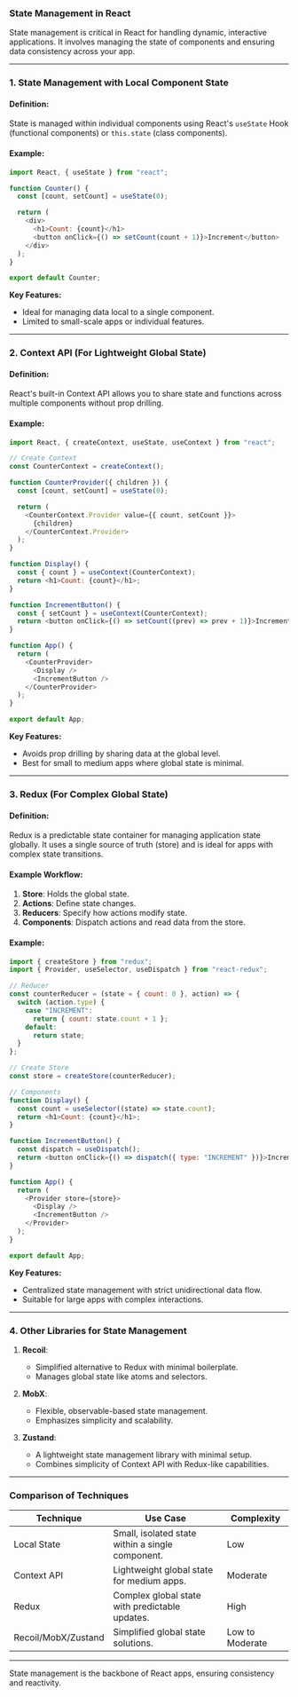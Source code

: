 ### **State Management in React**
State management is critical in React for handling dynamic, interactive applications. It involves managing the state of components and ensuring data consistency across your app.

---

### **1. State Management with Local Component State**
#### **Definition:**
State is managed within individual components using React's `useState` Hook (functional components) or `this.state` (class components).

#### **Example:**
```javascript
import React, { useState } from "react";

function Counter() {
  const [count, setCount] = useState(0);

  return (
    <div>
      <h1>Count: {count}</h1>
      <button onClick={() => setCount(count + 1)}>Increment</button>
    </div>
  );
}

export default Counter;
```

**Key Features:**
- Ideal for managing data local to a single component.
- Limited to small-scale apps or individual features.

---

### **2. Context API (For Lightweight Global State)**
#### **Definition:**
React's built-in Context API allows you to share state and functions across multiple components without prop drilling.

#### **Example:**
```javascript
import React, { createContext, useState, useContext } from "react";

// Create Context
const CounterContext = createContext();

function CounterProvider({ children }) {
  const [count, setCount] = useState(0);

  return (
    <CounterContext.Provider value={{ count, setCount }}>
      {children}
    </CounterContext.Provider>
  );
}

function Display() {
  const { count } = useContext(CounterContext);
  return <h1>Count: {count}</h1>;
}

function IncrementButton() {
  const { setCount } = useContext(CounterContext);
  return <button onClick={() => setCount((prev) => prev + 1)}>Increment</button>;
}

function App() {
  return (
    <CounterProvider>
      <Display />
      <IncrementButton />
    </CounterProvider>
  );
}

export default App;
```

**Key Features:**
- Avoids prop drilling by sharing data at the global level.
- Best for small to medium apps where global state is minimal.

---

### **3. Redux (For Complex Global State)**
#### **Definition:**
Redux is a predictable state container for managing application state globally. It uses a single source of truth (store) and is ideal for apps with complex state transitions.

#### **Example Workflow:**
1. **Store**: Holds the global state.
2. **Actions**: Define state changes.
3. **Reducers**: Specify how actions modify state.
4. **Components**: Dispatch actions and read data from the store.

#### **Example:**
```javascript
import { createStore } from "redux";
import { Provider, useSelector, useDispatch } from "react-redux";

// Reducer
const counterReducer = (state = { count: 0 }, action) => {
  switch (action.type) {
    case "INCREMENT":
      return { count: state.count + 1 };
    default:
      return state;
  }
};

// Create Store
const store = createStore(counterReducer);

// Components
function Display() {
  const count = useSelector((state) => state.count);
  return <h1>Count: {count}</h1>;
}

function IncrementButton() {
  const dispatch = useDispatch();
  return <button onClick={() => dispatch({ type: "INCREMENT" })}>Increment</button>;
}

function App() {
  return (
    <Provider store={store}>
      <Display />
      <IncrementButton />
    </Provider>
  );
}

export default App;
```

**Key Features:**
- Centralized state management with strict unidirectional data flow.
- Suitable for large apps with complex interactions.

---

### **4. Other Libraries for State Management**
1. **Recoil**:
   - Simplified alternative to Redux with minimal boilerplate.
   - Manages global state like atoms and selectors.

2. **MobX**:
   - Flexible, observable-based state management.
   - Emphasizes simplicity and scalability.

3. **Zustand**:
   - A lightweight state management library with minimal setup.
   - Combines simplicity of Context API with Redux-like capabilities.

---

### **Comparison of Techniques**

| **Technique**        | **Use Case**                                      | **Complexity**    |
|----------------------|--------------------------------------------------|-------------------|
| Local State          | Small, isolated state within a single component. | Low               |
| Context API          | Lightweight global state for medium apps.        | Moderate          |
| Redux                | Complex global state with predictable updates.   | High              |
| Recoil/MobX/Zustand  | Simplified global state solutions.               | Low to Moderate   |

---

State management is the backbone of React apps, ensuring consistency and reactivity.